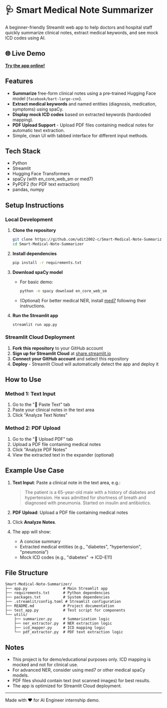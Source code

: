 # 🩺 Smart Medical Note Summarizer

A beginner-friendly Streamlit web app to help doctors and hospital staff quickly summarize clinical notes, extract medical keywords, and see mock ICD codes using AI.

## 🌐 Live Demo
**[Try the app online!](https://smart-medical-note-summarizer.streamlit.app)**

## Features
- **Summarize** free-form clinical notes using a pre-trained Hugging Face model (`facebook/bart-large-cnn`).
- **Extract medical keywords** and named entities (diagnosis, medication, symptoms) using spaCy.
- **Display mock ICD codes** based on extracted keywords (hardcoded mapping).
- **PDF Upload Support** - Upload PDF files containing medical notes for automatic text extraction.
- Simple, clean UI with tabbed interface for different input methods.

## Tech Stack
- Python
- Streamlit
- Hugging Face Transformers
- spaCy (with en_core_web_sm or med7)
- PyPDF2 (for PDF text extraction)
- pandas, numpy

## Setup Instructions

### Local Development
1. **Clone the repository**
   ```bash
   git clone https://github.com/udit2002-c/Smart-Medical-Note-Summarizer.git
   cd Smart-Medical-Note-Summarizer
   ```

2. **Install dependencies**
   ```bash
   pip install -r requirements.txt
   ```

3. **Download spaCy model**
   - For basic demo:
     ```bash
     python -m spacy download en_core_web_sm
     ```
   - (Optional) For better medical NER, install [med7](https://github.com/kamalkraj/med7) following their instructions.

4. **Run the Streamlit app**
   ```bash
   streamlit run app.py
   ```

### Streamlit Cloud Deployment
1. **Fork this repository** to your GitHub account
2. **Sign up for Streamlit Cloud** at [share.streamlit.io](https://share.streamlit.io)
3. **Connect your GitHub account** and select this repository
4. **Deploy** - Streamlit Cloud will automatically detect the app and deploy it

## How to Use

### Method 1: Text Input
1. Go to the "📝 Paste Text" tab
2. Paste your clinical notes in the text area
3. Click "Analyze Text Notes"

### Method 2: PDF Upload
1. Go to the "📄 Upload PDF" tab
2. Upload a PDF file containing medical notes
3. Click "Analyze PDF Notes"
4. View the extracted text in the expander (optional)

## Example Use Case

1. **Text Input**: Paste a clinical note in the text area, e.g.:
   > The patient is a 65-year-old male with a history of diabetes and hypertension. He was admitted for shortness of breath and diagnosed with pneumonia. Started on insulin and antibiotics.

2. **PDF Upload**: Upload a PDF file containing medical notes

3. Click **Analyze Notes**.

4. The app will show:
   - A concise summary
   - Extracted medical entities (e.g., "diabetes", "hypertension", "pneumonia")
   - Mock ICD codes (e.g., "diabetes" → ICD-E11)

## File Structure
```
Smart-Medical-Note-Summarizer/
├── app.py                # Main Streamlit app
├── requirements.txt      # Python dependencies
├── packages.txt          # System dependencies
├── .streamlit/config.toml # Streamlit configuration
├── README.md             # Project documentation
├── test_app.py           # Test script for components
└── utils/
    ├── summarizer.py     # Summarization logic
    ├── ner_extractor.py  # NER extraction logic
    ├── icd_mapper.py     # ICD mapping logic
    └── pdf_extractor.py  # PDF text extraction logic
```

## Notes
- This project is for demo/educational purposes only. ICD mapping is mocked and not for clinical use.
- For advanced NER, consider using med7 or other medical spaCy models.
- PDF files should contain text (not scanned images) for best results.
- The app is optimized for Streamlit Cloud deployment.

---

Made with ❤️ for AI Engineer internship demo. 